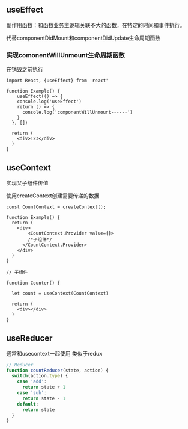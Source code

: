 ## useEffect

副作用函数：和函数业务主逻辑关联不大的函数，在特定的时间和事件执行。

代替componentDidMount和componentDidUpdate生命周期函数

### 实现comonentWillUnmount生命周期函数

在销毁之前执行

```react
import React, {useEffect} from 'react'

function Example() {
    useEffect(() => {
    console.log('useEffect')
    return () => {
      console.log('componentWillUnmount------')
    }
  }, [])
  
  return (
  	<div>123</div>
  )
}
```

## useContext

实现父子组件传值

使用createContext创建需要传递的数据

```react
const CountContext = createContext();

function Example() {
  return (
  	<div>
    	<CountContext.Provider value={}>
      	/*子组件*/
      </CountContext.Provider>
    </div>
  )
}

// 子组件

function Counter() {
  
  let count = useContext(CountContext)
  
  return (
  	<div></div>
  )
}
```

## useReducer

通常和usecontext一起使用 类似于redux

```javascript
// Reducer
function countReducer(state, action) {
  switch(action.type) {
    case 'add':
      return state + 1
    case 'sub':
      return state - 1
    default:
      return state
  }
}
```





